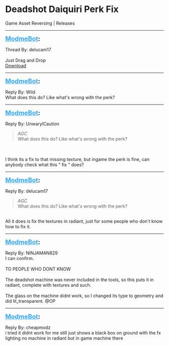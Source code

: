 # Deadshot Daiquiri Perk Fix
Game Asset Reversing | Releases

---
<strong style="font-size: 1.4em;"><span style="text-decoration: underline;text-decoration-color: #34a7f9;"><span style="color:#34a7f9;">ModmeBot</span></span>:</strong>

<p>Thread By: delucam17<br /> <br />Just Drag and Drop<br /><a href="http://www.mediafire.com/file/qfbqu6fwq59ftcs/BO3+Deadshot+Daiquiri+Perk+Fix.rar">Download</a></p>

---
<strong style="font-size: 1.4em;"><span style="text-decoration: underline;text-decoration-color: #34a7f9;"><span style="color:#34a7f9;">ModmeBot</span></span>:</strong>

<p>Reply By: Wild<br />What does this do? Like what&#39;s wrong with the perk?</p>

---
<strong style="font-size: 1.4em;"><span style="text-decoration: underline;text-decoration-color: #34a7f9;"><span style="color:#34a7f9;">ModmeBot</span></span>:</strong>

<p>Reply By: UnwarylCaution<br /><blockquote><em>AGC</em><br />What does this do? Like what&#39;s wrong with the perk?</blockquote><br /> <br />I think its a fix to that missing texture, but ingame the perk is fine, can anybody check what this &quot; fix &quot; does?</p>

---
<strong style="font-size: 1.4em;"><span style="text-decoration: underline;text-decoration-color: #34a7f9;"><span style="color:#34a7f9;">ModmeBot</span></span>:</strong>

<p>Reply By: delucam17<br /><blockquote><em>AGC</em><br />What does this do? Like what&#39;s wrong with the perk?</blockquote><br /> All it does is fix the textures in radiant, just for some people who don&#39;t know how to fix it.</p>

---
<strong style="font-size: 1.4em;"><span style="text-decoration: underline;text-decoration-color: #34a7f9;"><span style="color:#34a7f9;">ModmeBot</span></span>:</strong>

<p>Reply By: NINJAMAN829<br />I can confirm. <br /> <br />TO PEOPLE WHO DONT KNOW<br /> <br />The deadshot machine was never included in the tools, so this puts it in radiant, complete with textures and such.<br /> <br />The glass on the machine didnt work, so I changed its type to geometry and did lit_transparent. @OP</p>

---
<strong style="font-size: 1.4em;"><span style="text-decoration: underline;text-decoration-color: #34a7f9;"><span style="color:#34a7f9;">ModmeBot</span></span>:</strong>

<p>Reply By: cheapmodz<br />i tried it didnt work for me still just shows a black box on ground with the fx lighting no machine in radiant but in game machine there</p>

